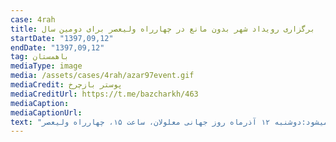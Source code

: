 ```yaml
---
case: 4rah
title: برگزاری رویداد شهر بدون مانع در چهارراه ولیعصر برای دومین سال
startDate: "1397,09,12"
endDate: "1397,09,12"
tag: باهمستان
mediaType: image
media: /assets/cases/4rah/azar97event.gif
mediaCredit: پوستر بازچرخ
mediaCreditUrl: https://t.me/bazcharkh/463
mediaCaption:  
mediaCaptionUrl:  
text: "از متن: رویداد «شهر بدون مانع» با محوریت مطالبه باز شدن نرده‌های چهارراه ولیعصر، جهت امکان حضور و دسترسی تمامی گروههای پیاده و دوچرخه به فضای عمومی چهارراه ولیعصر، برگزار میشود:دوشنبه ۱۲ آذرماه روز جهانی معلولان، ساعت ۱۵، چهارراه ولیعصر"
---
```

